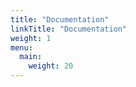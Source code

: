 ```yaml
---
title: "Documentation"
linkTitle: "Documentation"
weight: 1
menu:
  main:
    weight: 20
---
```


<!-- {{% pageinfo %}}
这是我的个人笔记专区，包含 leetcode 解题笔记等。
{{% /pageinfo %}} -->
